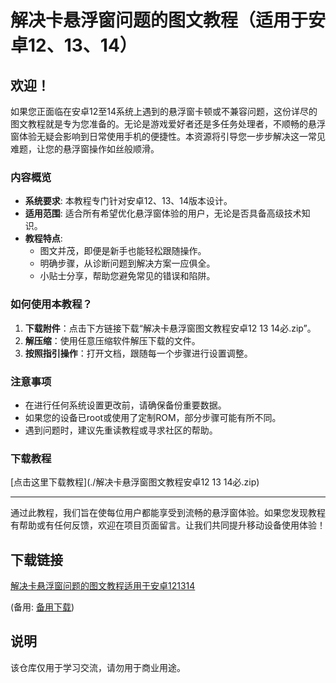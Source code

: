 # 解决卡悬浮窗问题的图文教程（适用于安卓12、13、14）

## 欢迎！

如果您正面临在安卓12至14系统上遇到的悬浮窗卡顿或不兼容问题，这份详尽的图文教程就是专为您准备的。无论是游戏爱好者还是多任务处理者，不顺畅的悬浮窗体验无疑会影响到日常使用手机的便捷性。本资源将引导您一步步解决这一常见难题，让您的悬浮窗操作如丝般顺滑。

### 内容概览

- **系统要求**: 本教程专门针对安卓12、13、14版本设计。
- **适用范围**: 适合所有希望优化悬浮窗体验的用户，无论是否具备高级技术知识。
- **教程特点**: 
    - 图文并茂，即便是新手也能轻松跟随操作。
    - 明确步骤，从诊断问题到解决方案一应俱全。
    - 小贴士分享，帮助您避免常见的错误和陷阱。
    
### 如何使用本教程？

1. **下载附件**：点击下方链接下载“解决卡悬浮窗图文教程安卓12 13 14必.zip”。
2. **解压缩**：使用任意压缩软件解压下载的文件。
3. **按照指引操作**：打开文档，跟随每一个步骤进行设置调整。

### 注意事项

- 在进行任何系统设置更改前，请确保备份重要数据。
- 如果您的设备已root或使用了定制ROM，部分步骤可能有所不同。
- 遇到问题时，建议先重读教程或寻求社区的帮助。

### 下载教程

[点击这里下载教程](./解决卡悬浮窗图文教程安卓12 13 14必.zip)

---

通过此教程，我们旨在使每位用户都能享受到流畅的悬浮窗体验。如果您发现教程有帮助或有任何反馈，欢迎在项目页面留言。让我们共同提升移动设备使用体验！

## 下载链接
[解决卡悬浮窗问题的图文教程适用于安卓121314](https://pan.quark.cn/s/80ac08f685e6) 

(备用: [备用下载](https://pan.baidu.com/s/1BI7Tm_zAXCISDyzoL6x6fA?pwd=1234))

## 说明

该仓库仅用于学习交流，请勿用于商业用途。
